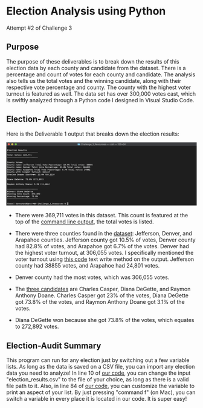 # Election Analysis using Python
Attempt #2 of Challenge 3

##  Purpose
The purpose of these deliverables is to break down the results of this election data by each county and candidate from the dataset. There is a percentage and count of votes for each county and candidate. The analysis also tells us the total votes and the winning candidate, along with their respective vote percentage and county. The county with the highest voter turnout is featured as well. The data set has over 300,000 votes cast, which is swiftly analyzed through a Python code I designed in Visual Studio Code.
 
## Election- Audit Results

Here is the Deliverable 1 output that breaks down the election results: 

![Deliverable 1](https://github.com/nyhandan/Challenge_3_Python_Election_Analysis_/blob/main/Challenge_3_Resources/Resources/Deliverable%201.png)


- There were 369,711 votes in this dataset. This count is featured at the top of the [command line output](https://github.com/nyhandan/Challenge_3_Python_Election_Analysis_/blob/main/Challenge_3_Resources/Resources/Deliverable%201.png), the total votes is listed.

- There were three counties found in the [dataset](https://github.com/nyhandan/Challenge_3_Python_Election_Analysis_/blob/main/Challenge_3_Resources/election_results.csv): Jefferson, Denver, and Arapahoe counties. Jefferson county got 10.5% of votes, Denver county had 82.8% of votes, and Arapahoe got 6.7% of the votes. Denver had the highest voter turnout, at 306,055 votes. I specifically mentioned the voter turnout using [this code](https://courses.bootcampspot.com/courses/1018/pages/3-dot-6-3-write-the-winning-candidates-results-to-a-text-file?module_item_id=396013) text write method on the output. Jefferson county had 38855 votes, and Arapahoe had 24,801 votes. 

- Denver county had the most votes, which was 306,055 votes. 

- The [three candidates](https://github.com/nyhandan/Challenge_3_Python_Election_Analysis_/blob/main/Challenge_3_Resources/election_results.csv) are Charles Casper, Diana DeGette, and Raymon Anthony Doane. Charles Casper got 23% of the votes, Diana DeGette got 73.8% of the votes, and Raymon Anthony Doane got 3.1% of the votes. 

- Diana DeGette won because she got 73.8% of the votes, which equates to 272,892 votes.

## Election-Audit Summary
This program can run for any election just by switching out a few variable lists. As long as the data is saved on a CSV file, you can import any election data you need to analyze! In line 10 of [our code](https://github.com/nyhandan/Challenge_3_Python_Election_Analysis_/blob/main/Challenge_3_Resources/Python_Challenge.py), you can change the input "election_results.csv" to the file of your choice, as long as there is a valid file path to it. Also, in line 84 of [our code](https://github.com/nyhandan/Challenge_3_Python_Election_Analysis_/blob/main/Challenge_3_Resources/Python_Challenge.py), you can customize the variable to print an aspect of your list. By just pressing "command f" (on Mac), you can switch a variable in every place it is located in our code. It is super easy!
